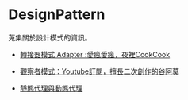 # DesignPattern
蒐集關於設計模式的資訊。



* [ 轉接器模式 Adapter :愛瘋愛瘋，夜裡CookCook](https://github.com/show1po/DesignPattern/blob/master/src/resource/DesignPattern/adapter/adapter.md)

* [觀察者模式：Youtube訂閱，擅長二次創作的谷阿莫](https://github.com/show1po/DesignPattern/blob/master/src/resource/DesignPattern/observer/observer.md)

* [靜態代理與動態代理](https://github.com/show1po/DesignPattern/blob/master/src/resource/DesignPattern/proxy/proxy.md)

